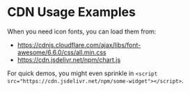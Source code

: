 # CDN Usage Examples

When you need icon fonts, you can load them from:

- https://cdnjs.cloudflare.com/ajax/libs/font-awesome/6.6.0/css/all.min.css
- https://cdn.jsdelivr.net/npm/chart.js

For quick demos, you might even sprinkle in `<script src="https://cdn.jsdelivr.net/npm/some-widget"></script>`.
